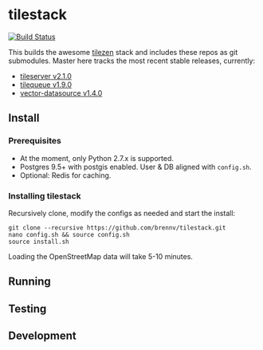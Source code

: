 # tilestack

[![Build Status](https://travis-ci.org/brennv/tilestack.svg?branch=master)](https://travis-ci.org/brennv/tilestack)

This builds the awesome [tilezen](https://github.com/tilezen) stack and includes
these repos as git submodules. Master here tracks the most recent stable releases,
currently:

- [tileserver v2.1.0](https://github.com/tilezen/tileserver/tree/v2.1.0)
- [tilequeue v1.9.0](https://github.com/tilezen/tilequeue/tree/v1.9.0)
- [vector-datasource v1.4.0](https://github.com/tilezen/vector-datasource/tree/v1.4.0)


## Install

### Prerequisites

- At the moment, only Python 2.7.x is supported.
- Postgres 9.5+ with postgis enabled. User & DB aligned with `config.sh`.
- Optional: Redis for caching.

### Installing tilestack

Recursively clone, modify the configs as needed and start the install:

```
git clone --recursive https://github.com/brennv/tilestack.git
nano config.sh && source config.sh
source install.sh
```

Loading the OpenStreetMap data will take 5-10 minutes.


## Running

## Testing

## Development
